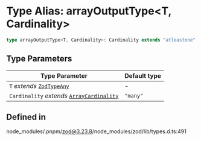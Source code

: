 # Type Alias: arrayOutputType\<T, Cardinality\>

```ts
type arrayOutputType<T, Cardinality>: Cardinality extends "atleastone" ? [T["_output"], ...T["_output"][]] : T["_output"][];
```

## Type Parameters

| Type Parameter | Default type |
| ------ | ------ |
| `T` *extends* [`ZodTypeAny`](ZodTypeAny.md) | - |
| `Cardinality` *extends* [`ArrayCardinality`](ArrayCardinality.md) | `"many"` |

## Defined in

node\_modules/.pnpm/zod@3.23.8/node\_modules/zod/lib/types.d.ts:491
